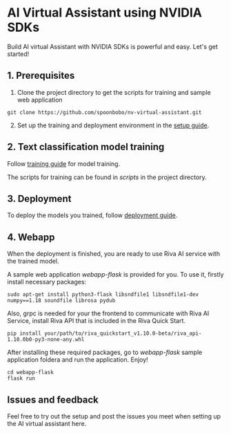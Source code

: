 # AI Virtual Assistant using NVIDIA SDKs

Build AI virtual Assistant with NVIDIA SDKs is powerful and easy. Let's get started!

## 1. Prerequisites

1. Clone the project directory to get the scripts for training and sample web application
```
git clone https://github.com/spoonbobo/nv-virtual-assistant.git
```
2. Set up the training and deployment environment in the [setup guide](https://nvsa-virtualassistant.readthedocs.io/en/latest/prereq.html).

## 2. Text classification model training

Follow [training guide](https://nvsa-virtualassistant.readthedocs.io/en/latest/training.html) for model training. 

The scripts for training can be found in *scripts* in the project directory.

## 3. Deployment

To deploy the models you trained, follow [deployment guide](https://nvsa-virtualassistant.readthedocs.io/en/latest/deploy.html).

## 4. Webapp

When the deployment is finished, you are ready to use Riva AI service with the trained model. 

A sample web application *webapp-flask* is provided for you. To use it, firstly install necessary packages:

```
sudo apt-get install python3-flask libsndfile1 libsndfile1-dev numpy==1.18 soundfile librosa pydub
```

Also, grpc is needed for your the frontend to communicate with Riva AI Service, install Riva API that is included in the Riva Quick Start.

```
pip install your/path/to/riva_quickstart_v1.10.0-beta/riva_api-1.10.0b0-py3-none-any.whl
```

After installing these required packages, go to *webapp-flask* sample application foldera and run the application. Enjoy!
```
cd webapp-flask
flask run
```

## Issues and feedback
Feel free to try out the setup and post the issues you meet when setting up the AI virtual assistant here.

